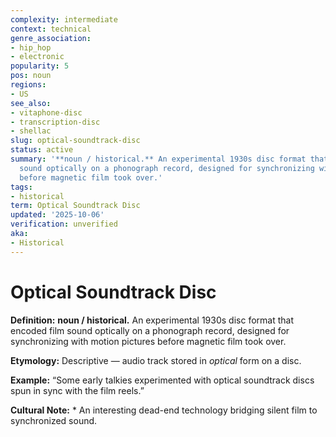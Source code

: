 ```yaml
---
complexity: intermediate
context: technical
genre_association:
- hip_hop
- electronic
popularity: 5
pos: noun
regions:
- US
see_also:
- vitaphone-disc
- transcription-disc
- shellac
slug: optical-soundtrack-disc
status: active
summary: '**noun / historical.** An experimental 1930s disc format that encoded film
  sound optically on a phonograph record, designed for synchronizing with motion pictures
  before magnetic film took over.'
tags:
- historical
term: Optical Soundtrack Disc
updated: '2025-10-06'
verification: unverified
aka:
- Historical
---
```


# Optical Soundtrack Disc

**Definition:** **noun / historical.** An experimental 1930s disc format that encoded film sound optically on a phonograph record, designed for synchronizing with motion pictures before magnetic film took over.

**Etymology:** Descriptive — audio track stored in *optical* form on a disc.

**Example:** “Some early talkies experimented with optical soundtrack discs spun in sync with the film reels.”

**Cultural Note:** * An interesting dead-end technology bridging silent film to synchronized sound.

